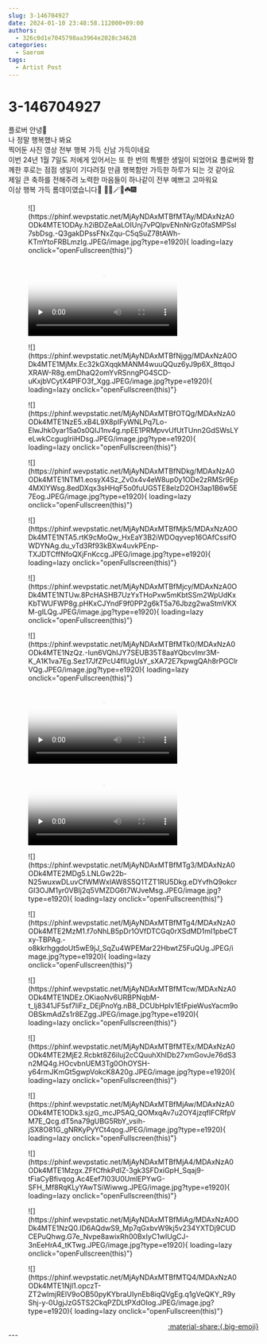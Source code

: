 ```yaml
---
slug: 3-146704927
date: 2024-01-10 23:48:58.112000+09:00
authors:
  - 326c0d1e7045798aa3964e2028c34628
categories:
  - Saerom
tags:
  - Artist Post
---
```


# 3-146704927

<div class="post-container" markdown="1">
<div class="content-container md-sidebar__scrollwrap" markdown="1">

플로버 안녕🎂<br>나 정말 행복했나 봐요 <br>찍어둔 사진 영상 전부 행복 가득 신남 가득이네요 <br>이번 24년 1월 7일도 저에게 있어서는 또 한 번의 특별한 생일이 되었어요 플로버와 함께한 후로는 점점 생일이 기다려질 만큼 행복함만 가득한 하루가 되는 것 같아요 <br>제일 큰 축하를 전해주려 노력한 마음들이 하나같이 전부 예쁘고 고마워요 <br>이상 행복 가득 롬데이였습니다🥲 🌅🎂🪄🩷☘️🎆<br>
<figure markdown="1">
![](https://phinf.wevpstatic.net/MjAyNDAxMTBfMTAy/MDAxNzA0ODk4MTE1ODAy.h2iBDZeAaLOIUnj7vPQlpvENnNrGz0faSMPSsl7sbDsg.-Q3gakDPssFNxZqu-C5qSuZ78tAWh-KTmYtoFRBLmzIg.JPEG/image.jpg?type=e1920){ loading=lazy onclick="openFullscreen(this)"}
</figure>


<figure markdown="1">
<video controls="controls" preload="none" poster="/assets/videos/weverse_2-780527-thumb.jpg">
<source src="/assets/videos/weverse_2-780527.mp4#t=1" type="video/mp4">
Your browser does not support the video tag.
</video>
</figure>

<figure markdown="1">
![](https://phinf.wevpstatic.net/MjAyNDAxMTBfNjgg/MDAxNzA0ODk4MTE1MjMx.Ec32kGXqqkMANM4wuuQQuz6yJ9p6X_8ttqoJXRAW-R8g.emDhaQ2omYvRSnngPG4SCD-uKxjbVCytX4PlFO3f_Xgg.JPEG/image.jpg?type=e1920){ loading=lazy onclick="openFullscreen(this)"}
</figure>

<figure markdown="1">
![](https://phinf.wevpstatic.net/MjAyNDAxMTBfOTQg/MDAxNzA0ODk4MTE1NzE5.xB4L9X8pIFyWNLPq7Lo-ElwJhk0yar15a0s0QIJ1nv4g.npEE1PRMpvvUfUtTUnn2GdSWsLYeLwkCcgugIriiHDsg.JPEG/image.jpg?type=e1920){ loading=lazy onclick="openFullscreen(this)"}
</figure>

<figure markdown="1">
![](https://phinf.wevpstatic.net/MjAyNDAxMTBfNDkg/MDAxNzA0ODk4MTE1NTM1.eosyX4Sz_Zv0x4v4eW8up0y1ODe2zRMSr9Ep4MXIYWsg.8edDXqx3sHHqF5o0fuUG5TE8elzD2OH3ap1B6w5E7Eog.JPEG/image.jpg?type=e1920){ loading=lazy onclick="openFullscreen(this)"}
</figure>

<figure markdown="1">
![](https://phinf.wevpstatic.net/MjAyNDAxMTBfMjk5/MDAxNzA0ODk4MTE1NTA5.rtK9cMoQw_HxEaY3B2iWDOqyvep16OAfCssifOWDYNAg.du_vTd3Rf93kBXw4uvkPEnp-TXJDTCffNfoQXjFnKccg.JPEG/image.jpg?type=e1920){ loading=lazy onclick="openFullscreen(this)"}
</figure>

<figure markdown="1">
![](https://phinf.wevpstatic.net/MjAyNDAxMTBfMjcy/MDAxNzA0ODk4MTE1NTUw.8PcHASHB7UzYxTHoPxw5mKbtSSm2WpUdKxKbTWUFWP8g.pHKxCJYndF9f0PP2g6kT5a76Jbzg2waStmVKXM-glLQg.JPEG/image.jpg?type=e1920){ loading=lazy onclick="openFullscreen(this)"}
</figure>

<figure markdown="1">
![](https://phinf.wevpstatic.net/MjAyNDAxMTBfMTk0/MDAxNzA0ODk4MTE1NzQz.-Iun6VQhIJY7SEUB35T8aaYQbcvImr3M-K_A1K1va7Eg.Sez17JfZPcU4fIUgUsY_sXA72E7kpwgQAh8rPGClrVQg.JPEG/image.jpg?type=e1920){ loading=lazy onclick="openFullscreen(this)"}
</figure>


<figure markdown="1">
<video controls="controls" preload="none" poster="/assets/videos/weverse_4-1125459-thumb.jpg">
<source src="/assets/videos/weverse_4-1125459.mp4#t=1" type="video/mp4">
Your browser does not support the video tag.
</video>
</figure>


<figure markdown="1">
<video controls="controls" preload="none" poster="/assets/videos/weverse_4-1125458-thumb.jpg">
<source src="/assets/videos/weverse_4-1125458.mp4#t=1" type="video/mp4">
Your browser does not support the video tag.
</video>
</figure>

<figure markdown="1">
![](https://phinf.wevpstatic.net/MjAyNDAxMTBfMTg3/MDAxNzA0ODk4MTE2MDg5.LNLGw22b-N25wuxwDLuvCfWMWxIAW8S5Q1TZT1RU5Dkg.eDYvfhQ9okcrGI3OJM1yr0VBIj2q5VMZDG6t7WJveMsg.JPEG/image.jpg?type=e1920){ loading=lazy onclick="openFullscreen(this)"}
</figure>

<figure markdown="1">
![](https://phinf.wevpstatic.net/MjAyNDAxMTBfMTg4/MDAxNzA0ODk4MTE2MzM1.f7oNhLB5pDr1OVfDTCGq0rXSdMD1mI1pbeCTxy-TBPAg.-o8kkrhggdoUt5wE9jJ_SqZu4WPEMar22HbwtZ5FuQUg.JPEG/image.jpg?type=e1920){ loading=lazy onclick="openFullscreen(this)"}
</figure>

<figure markdown="1">
![](https://phinf.wevpstatic.net/MjAyNDAxMTBfMTcw/MDAxNzA0ODk4MTE1NDEz.OKiaoNv6URBPNqbM-t_lj8341JF5sf7liFz_DEjPnoYg.nB8_DCUbHplv1EtFpieWusYacm9oOBSkmAdZs1r8EZgg.JPEG/image.jpg?type=e1920){ loading=lazy onclick="openFullscreen(this)"}
</figure>

<figure markdown="1">
![](https://phinf.wevpstatic.net/MjAyNDAxMTBfMTEx/MDAxNzA0ODk4MTE2MjE2.Rcbkt8Z6iIuj2cCQuuhXhIDb27xmGovJe76dS3n2MQ4g.HOcvbnUEM3Tg0OhOYSH-y64rmJKmGt5gwpVokcK8A20g.JPEG/image.jpg?type=e1920){ loading=lazy onclick="openFullscreen(this)"}
</figure>

<figure markdown="1">
![](https://phinf.wevpstatic.net/MjAyNDAxMTBfMjAw/MDAxNzA0ODk4MTE1ODk3.sjzG_mcJP5AQ_QOMxqAv7u2OY4jzqfIFCRfpVM7E_Qcg.dT5na79gUBG5RbY_vsih-jSX8O81G_gNRKyPyYCt4qog.JPEG/image.jpg?type=e1920){ loading=lazy onclick="openFullscreen(this)"}
</figure>

<figure markdown="1">
![](https://phinf.wevpstatic.net/MjAyNDAxMTBfMjA4/MDAxNzA0ODk4MTE1Mzgx.ZFfCfhkPdIZ-3gk3SFDxiGpH_Sqaj9-tFiaCyBfivqog.Ac4Eef7I03U0UmlEPYwG-SFH_Mf8RqKLyYAwTSiWiwwg.JPEG/image.jpg?type=e1920){ loading=lazy onclick="openFullscreen(this)"}
</figure>

<figure markdown="1">
![](https://phinf.wevpstatic.net/MjAyNDAxMTBfMiAg/MDAxNzA0ODk4MTE1NzQ0.ID6AQdwS9_Mp7qGxbvW9kj5v234YXTDj9CUDCEPuQhwg.G7e_Nvpe8awixRh00BxIyC1wIUgCJ-3nEeHrA4_tKTwg.JPEG/image.jpg?type=e1920){ loading=lazy onclick="openFullscreen(this)"}
</figure>

<figure markdown="1">
![](https://phinf.wevpstatic.net/MjAyNDAxMTBfMTQ4/MDAxNzA0ODk4MTE1NjI1.opczT-ZT2wlmjRElV9oOB50pyKYbraUIynEb8iqQVgEg.q1gVeQKY_R9yShj-y-0UgjJzG5TS2CkqPZDLtPXdOIog.JPEG/image.jpg?type=e1920){ loading=lazy onclick="openFullscreen(this)"}
</figure>


</div>
</div>

<div style="text-align: right;" markdown="1">
<a href="https://weverse.io/fromis9/artist/3-146704927" style="text-align: right;">:material-share:{.big-emoji}</a>
</div>
---
